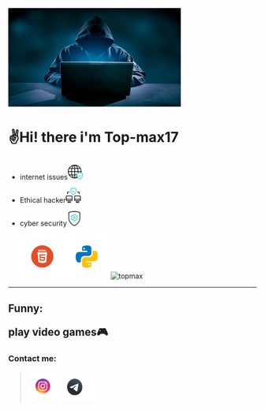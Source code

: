 <html>
 <head>
  <meta charset="UTF-8">
  <meta name="keywords" content="Top-max17,top-max17">
   <meta name="viewport" 
    content=
     "width=device-width,
       initial-scale=1">
        <link rel="stylesheet" 
         href="style.css">
         <body><img 
         src="/Who-Are-Hackers.png" 
         alt="Top-max17" 
         width="350px" 
         height="200px">
        <h1><p>✌Hi! there 
       i'm Top-max17
      </p></h1><p><ul><li>internet issues<img src="internet.png" alt="topmax" width="30" height="30"></p>
      <li><p>Ethical hacker<img src="network.png" alt="topmax" width="30" height="30"></p></li><li><p>cyber security<img src="protection.png" alt="topmax" width="30" heght="30"></li></p></ul>   
       <ul><img src="top17.png" alt="topmax" width="90" height="90"><img src="top_17.png" alt="topmax" width="90" height="90">
<img src="" alt="topmax" width="90" height="90">
       </ul>
 </ul><hr></hr><h2>Funny:
 <p>play video games🎮</p>
 <h3>Contact me: </h3></p></strong>
  <blockquote><a href="https://www.instagram.com/topmax_17?igsh=YzljYTk1ODg3Zg==> "><img src="BackgroundEraser_20241124_204528730.png" alt="" width="60" heigh="50"></a>
 <a href="">
        <img src="telegram.png" alt="top-max" width="70" height="50"></a>
           <a href=""></blockquote>
</h5></p></blockquote></body></html>

